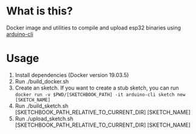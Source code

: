 # What is this?
Docker image and utilities to compile and upload esp32 binaries using [arduino-cli](https://github.com/arduino/arduino-cli)

# Usage
1. Install dependencies (Docker version 19.03.5)
2. Run ./build_docker.sh
3. Create an sketch. If you want to create a stub sketch, you can run `docker run -v $PWD/[SKETCHBOOK_PATH] -it arduino-cli sketch new [SKETCH_NAME]`
3. Run ./build_sketch.sh [SKETCHBOOK_PATH_RELATIVE_TO_CURRENT_DIR] [SKETCH_NAME]
4. Run ./upload_sketch.sh [SKETCHBOOK_PATH_RELATIVE_TO_CURRENT_DIR] [SKETCH_NAME]
